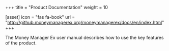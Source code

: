 +++
title = "Product Documentation"
weight = 10

[asset]
  icon = "fas fa-book"
  url = "http://github.moneymanagerex.org/moneymanagerex/docs/en/index.html"
+++

The Money Manager Ex user manual describes how to use the key features of the product.